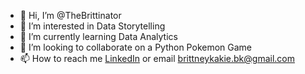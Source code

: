 - 👋 Hi, I’m @TheBrittinator
- 👀 I’m interested in Data Storytelling
- 🌱 I’m currently learning Data Analytics
- 💞️ I’m looking to collaborate on a Python Pokemon Game
- 📫 How to reach me [LinkedIn](https://www.linkedin.com/in/bkakie/) or email brittneykakie.bk@gmail.com

<!---
TheBrittinator/TheBrittinator is a ✨ special ✨ repository because its `README.md` (this file) appears on your GitHub profile.
You can click the Preview link to take a look at your changes.
--->

